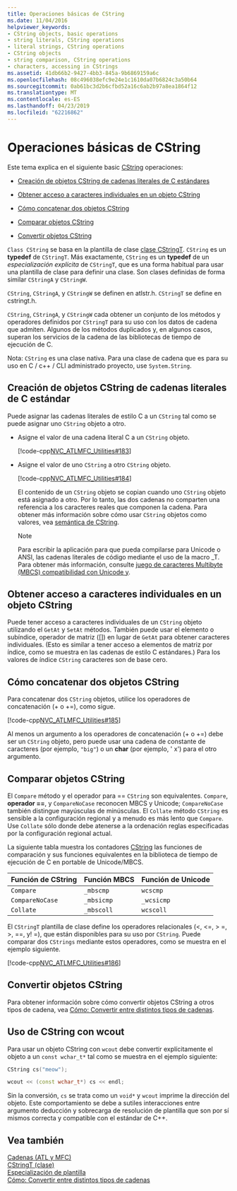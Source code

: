 ```yaml
---
title: Operaciones básicas de CString
ms.date: 11/04/2016
helpviewer_keywords:
- CString objects, basic operations
- string literals, CString operations
- literal strings, CString operations
- CString objects
- string comparison, CString operations
- characters, accessing in CStrings
ms.assetid: 41db66b2-9427-4bb3-845a-9b6869159a6c
ms.openlocfilehash: 08c496038efc9e24e1c1610da07b6824c3a50b64
ms.sourcegitcommit: 0ab61bc3d2b6cfbd52a16c6ab2b97a8ea1864f12
ms.translationtype: MT
ms.contentlocale: es-ES
ms.lasthandoff: 04/23/2019
ms.locfileid: "62216862"
---
```

# <a name="basic-cstring-operations"></a>Operaciones básicas de CString

Este tema explica en el siguiente basic [CString](../atl-mfc-shared/reference/cstringt-class.md) operaciones:

- [Creación de objetos CString de cadenas literales de C estándares](#_core_creating_cstring_objects_from_standard_c_literal_strings)

- [Obtener acceso a caracteres individuales en un objeto CString](#_core_accessing_individual_characters_in_a_cstring)

- [Cómo concatenar dos objetos CString](#_core_concatenating_two_cstring_objects)

- [Comparar objetos CString](#_core_comparing_cstring_objects)

- [Convertir objetos CString](#_core_converting_cstring_objects)

`Class CString` se basa en la plantilla de clase [clase CStringT](../atl-mfc-shared/reference/cstringt-class.md). `CString` es un **typedef** de `CStringT`. Más exactamente, `CString` es un **typedef** de un *especialización explícita* de `CStringT`, que es una forma habitual para usar una plantilla de clase para definir una clase. Son clases definidas de forma similar `CStringA` y `CStringW`.

`CString`, `CStringA`, y `CStringW` se definen en atlstr.h. `CStringT` se define en cstringt.h.

`CString`, `CStringA`, y `CStringW` cada obtener un conjunto de los métodos y operadores definidos por `CStringT` para su uso con los datos de cadena que admiten. Algunos de los métodos duplicados y, en algunos casos, superan los servicios de la cadena de las bibliotecas de tiempo de ejecución de C.

Nota: `CString` es una clase nativa. Para una clase de cadena que es para su uso en C / c++ / CLI administrado proyecto, use `System.String`.

##  <a name="_core_creating_cstring_objects_from_standard_c_literal_strings"></a> Creación de objetos CString de cadenas literales de C estándar

Puede asignar las cadenas literales de estilo C a un `CString` tal como se puede asignar uno `CString` objeto a otro.

- Asigne el valor de una cadena literal C a un `CString` objeto.

   [!code-cpp[NVC_ATLMFC_Utilities#183](../atl-mfc-shared/codesnippet/cpp/basic-cstring-operations_1.cpp)]

- Asigne el valor de uno `CString` a otro `CString` objeto.

   [!code-cpp[NVC_ATLMFC_Utilities#184](../atl-mfc-shared/codesnippet/cpp/basic-cstring-operations_2.cpp)]

   El contenido de un `CString` objeto se copian cuando uno `CString` objeto está asignado a otro. Por lo tanto, las dos cadenas no comparten una referencia a los caracteres reales que componen la cadena. Para obtener más información sobre cómo usar `CString` objetos como valores, vea [semántica de CString](../atl-mfc-shared/cstring-semantics.md).

   > [!NOTE]
   > Para escribir la aplicación para que pueda compilarse para Unicode o ANSI, las cadenas literales de código mediante el uso de la macro _T. Para obtener más información, consulte [juego de caracteres Multibyte (MBCS) compatibilidad con Unicode y](../atl-mfc-shared/unicode-and-multibyte-character-set-mbcs-support.md).

##  <a name="_core_accessing_individual_characters_in_a_cstring"></a> Obtener acceso a caracteres individuales en un objeto CString

Puede tener acceso a caracteres individuales de un `CString` objeto utilizando el `GetAt` y `SetAt` métodos. También puede usar el elemento o subíndice, operador de matriz ([]) en lugar de `GetAt` para obtener caracteres individuales. (Esto es similar a tener acceso a elementos de matriz por índice, como se muestra en las cadenas de estilo C estándares.) Para los valores de índice `CString` caracteres son de base cero.

##  <a name="_core_concatenating_two_cstring_objects"></a> Cómo concatenar dos objetos CString

Para concatenar dos `CString` objetos, utilice los operadores de concatenación (+ o +=), como sigue.

[!code-cpp[NVC_ATLMFC_Utilities#185](../atl-mfc-shared/codesnippet/cpp/basic-cstring-operations_3.cpp)]

Al menos un argumento a los operadores de concatenación (+ o +=) debe ser un `CString` objeto, pero puede usar una cadena de constante de caracteres (por ejemplo, `"big"`) o un **char** (por ejemplo, ' x') para el otro argumento.

##  <a name="_core_comparing_cstring_objects"></a> Comparar objetos CString

El `Compare` método y el operador para == `CString` son equivalentes. `Compare`, **operador ==**, y `CompareNoCase` reconocen MBCS y Unicode; `CompareNoCase` también distingue mayúsculas de minúsculas. El `Collate` método `CString` es sensible a la configuración regional y a menudo es más lento que `Compare`. Use `Collate` sólo donde debe atenerse a la ordenación reglas especificadas por la configuración regional actual.

La siguiente tabla muestra los contadores [CString](../atl-mfc-shared/reference/cstringt-class.md) las funciones de comparación y sus funciones equivalentes en la biblioteca de tiempo de ejecución de C en portable de Unicode/MBCS.

|Función de CString|Función MBCS|Función de Unicode|
|----------------------|-------------------|----------------------|
|`Compare`|`_mbscmp`|`wcscmp`|
|`CompareNoCase`|`_mbsicmp`|`_wcsicmp`|
|`Collate`|`_mbscoll`|`wcscoll`|

El `CStringT` plantilla de clase define los operadores relacionales (<, \<=, > =, >, ==, y! =), que están disponibles para su uso por `CString`. Puede comparar dos `CStrings` mediante estos operadores, como se muestra en el ejemplo siguiente.

[!code-cpp[NVC_ATLMFC_Utilities#186](../atl-mfc-shared/codesnippet/cpp/basic-cstring-operations_4.cpp)]

##  <a name="_core_converting_cstring_objects"></a> Convertir objetos CString

Para obtener información sobre cómo convertir objetos CString a otros tipos de cadena, vea [Cómo: Convertir entre distintos tipos de cadenas](../text/how-to-convert-between-various-string-types.md).

## <a name="using-cstring-with-wcout"></a>Uso de CString con wcout

Para usar un objeto CString con `wcout` debe convertir explícitamente el objeto a un `const wchar_t*` tal como se muestra en el ejemplo siguiente:

```cpp
CString cs("meow");

wcout << (const wchar_t*) cs << endl;
```

Sin la conversión, `cs` se trata como un `void*` y `wcout` imprime la dirección del objeto. Este comportamiento se debe a sutiles interacciones entre argumento deducción y sobrecarga de resolución de plantilla que son por sí mismos correcta y compatible con el estándar de C++.

## <a name="see-also"></a>Vea también

[Cadenas (ATL y MFC)](../atl-mfc-shared/strings-atl-mfc.md)<br/>
[CStringT (clase)](../atl-mfc-shared/reference/cstringt-class.md)<br/>
[Especialización de plantilla](../cpp/template-specialization-cpp.md)<br/>
[Cómo: Convertir entre distintos tipos de cadenas](../text/how-to-convert-between-various-string-types.md)
